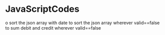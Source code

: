 # JavaScriptCodes
o sort the json array with date 
to sort the json array wherever valid==false
to sum debit and credit wherever valid==false
